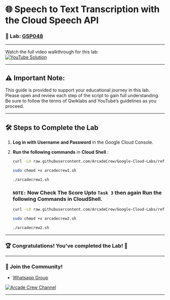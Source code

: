 # 🌐 Speech to Text Transcription with the Cloud Speech API

### 📖 Lab: [GSP048](https://www.cloudskillsboost.google/focuses/2187?parent=catalog)

--- 

Watch the full video walkthrough for this lab:  
[![YouTube Solution](https://img.shields.io/badge/YouTube-Watch%20Solution-red?style=flat&logo=youtube)](https://youtu.be/CSI1RNNrIsA)

---
## ⚠️ **Important Note:**
This guide is provided to support your educational journey in this lab. Please open and review each step of the script to gain full understanding. Be sure to follow the terms of Qwiklabs and YouTube’s guidelines as you proceed.

---

## 🛠️ Steps to Complete the Lab

1. **Log in with Username and Password** in the Google Cloud Console.

2. **Run the following commands** in **Cloud Shell** :

    ```bash
    curl -LO raw.githubusercontent.com/ArcadeCrew/Google-Cloud-Labs/refs/heads/main/Speech%20to%20Text%20Transcription%20with%20the%20Cloud%20Speech%20API/arcadecrew1.sh

    sudo chmod +x arcadecrew1.sh

    ./arcadecrew1.sh
    ```

    ### `NOTE:` Now Check The Score Upto `Task 3` then again Run the following Commands in CloudShell.

    ```bash
    curl -LO raw.githubusercontent.com/ArcadeCrew/Google-Cloud-Labs/refs/heads/main/Speech%20to%20Text%20Transcription%20with%20the%20Cloud%20Speech%20API/arcadecrew2.sh

    sudo chmod +x arcadecrew2.sh

    ./arcadecrew2.sh
    ```
---

### 🏆 Congratulations! You've completed the Lab! 🎉

---

### 🤝 Join the Community!

- [Whatsapp Group](https://chat.whatsapp.com/FbVg9NI6Dp4CzfdsYmy0AE)  

[![Arcade Crew Channel](https://img.shields.io/badge/YouTube-Arcade%20Crew-red?style=flat&logo=youtube)](https://www.youtube.com/@Arcade61432)

---
